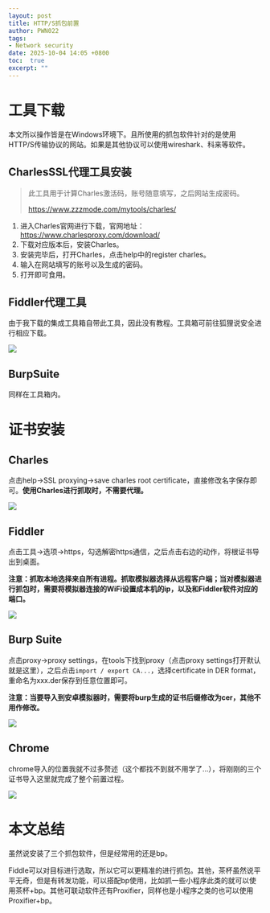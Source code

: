 ```yaml
---
layout: post
title: HTTP/S抓包前置
author: PWN022
tags:
- Network security
date: 2025-10-04 14:05 +0800
toc:  true
excerpt: ""
---
```


# 工具下载

本文所以操作皆是在Windows环境下。且所使用的抓包软件针对的是使用HTTP/S传输协议的网站。如果是其他协议可以使用wireshark、科来等软件。

## CharlesSSL代理工具安装

> 此工具用于计算Charles激活码，账号随意填写，之后网站生成密码。
>
> https://www.zzzmode.com/mytools/charles/

1. 进入Charles官网进行下载，官网地址：https://www.charlesproxy.com/download/
2. 下载对应版本后，安装Charles。
3. 安装完毕后，打开Charles，点击help中的register charles。
4. 输入在网站填写的账号以及生成的密码。
5. 打开即可食用。

## Fiddler代理工具

由于我下载的集成工具箱自带此工具，因此没有教程。工具箱可前往狐狸说安全进行相应下载。

![](https://cdn.jsdelivr.net/gh/PWN022/0x00@main/NetSecurity/My_screenshot/https1.png)

## BurpSuite

同样在工具箱内。

# 证书安装

## Charles

点击help->SSL proxying->save charles root certificate，直接修改名字保存即可。**使用Charles进行抓取时，不需要代理。**

![](https://cdn.jsdelivr.net/gh/PWN022/0x00@main/NetSecurity/My_screenshot/charles1.png)

## Fiddler

点击工具->选项->https，勾选解密https通信，之后点击右边的动作，将根证书导出到桌面。

**注意：抓取本地选择来自所有进程。抓取模拟器选择从远程客户端；当对模拟器进行抓包时，需要将模拟器连接的WiFi设置成本机的ip，以及和Fiddler软件对应的端口。**

![](https://cdn.jsdelivr.net/gh/PWN022/0x00@main/NetSecurity/My_screenshot/fiddler1.png)

## Burp Suite

点击proxy->proxy settings，在tools下找到proxy（点击proxy settings打开默认就是这里），之后点击`import / export CA...`，选择certificate in DER format，重命名为xxx.der保存到任意位置即可。

**注意：当要导入到安卓模拟器时，需要将burp生成的证书后缀修改为cer，其他不用作修改。**

![](https://cdn.jsdelivr.net/gh/PWN022/0x00@main/NetSecurity/My_screenshot/burp1.png)

## Chrome

chrome导入的位置我就不过多赘述（这个都找不到就不用学了...），将刚刚的三个证书导入这里就完成了整个前置过程。

![](https://cdn.jsdelivr.net/gh/PWN022/0x00@main/NetSecurity/My_screenshot/chrome1.png)

# 本文总结

虽然说安装了三个抓包软件，但是经常用的还是bp。

Fiddle可以对目标进行选取，所以它可以更精准的进行抓包。其他，茶杯虽然说平平无奇，但是有转发功能，可以搭配bp使用，比如抓一些小程序此类的就可以使用茶杯+bp。其他可联动软件还有Proxifier，同样也是小程序之类的也可以使用Proxifier+bp。




